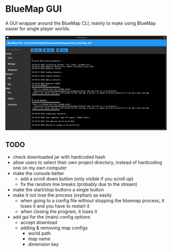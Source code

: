 # BlueMap GUI
A GUI wrapper around the BlueMap CLI, mainly to make using BlueMap easier for single player worlds.

![screenshot](.github/readme_assets/bmgui.png)

## TODO
- check downloaded jar with hardcoded hash
- allow users to select their own project directory, instead of hardcoding one on my own computer
- make the console better
  - add a scroll down button (only visible if you scroll up)
  - fix the random line breaks (probably due to the stream)
- make the start/stop buttons a single button
- make it not lose the process (orphan) as easily
	- when going to a config file without stopping the bluemap process, it loses it and you have to restart it
	- when closing the program, it loses it
- add gui for the (main) config options
	- accept download
	- adding & removing map configs
		- world path
		- map name
		- dimension key
